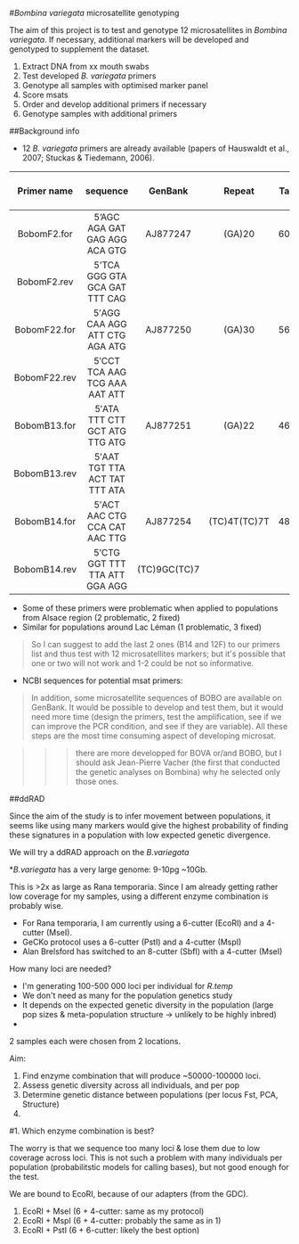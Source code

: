 #*Bombina variegata* microsatellite genotyping

The aim of this project is to test and genotype 12 microsatellites in *Bombina variegata*. If necessary, additional markers will be developed and genotyped to supplement the dataset. 

1. Extract DNA from xx mouth swabs
2. Test developed *B. variegata* primers
3. Genotype all samples with optimised marker panel
4. Score msats
5. Order and develop additional primers if necessary
6. Genotype samples with additional primers



##Background info

- 12 *B. variegata* primers are already available
(papers of Hauswaldt et
al., 2007; Stuckas & Tiedemann, 2006).

Primer name |sequence | GenBank| Repeat| Ta| Allele size in *B.variegata*|Ref
:--:|:--:|:--:|:--:|:--:|:--:|:--:
BobomF2.for|5’AGC AGA GAT GAG AGG ACA GTG|AJ877247 |(GA)20|60|480, 456| Hauswaldt *et al*. 2007
BobomF2.rev|5’TCA GGG GTA GCA GAT TTT CAG||||
BobomF22.for |5′AGG CAA AGG ATT CTG AGA ATG|AJ877250| (GA)30|56| 132| Hauswaldt *et al.* 2007
BobomF22.rev| 5′CCT TCA AAG TCG AAA AAT ATT||||
BobomB13.for| 5′ATA TTT CTT GCT ATG TTG ATG|AJ877251| (GA)22|46 |126, 134|Hauswaldt *et al.* 2007
BobomB13.rev| 5′AAT TGT TTA ACT TAT TTT ATA||||
BobomB14.for| 5′ACT AAC CTG CCA CAT AAC TTG|AJ877254| (TC)4T(TC)7T|48| 184, 186
BobomB14.rev| 5′CTG GGT TTT TTA ATT GGA AGG| (TC)9GC(TC)7||||

- Some of these primers were problematic when applied to populations from Alsace region (2 problematic, 2 fixed)
- Similar for populations around Lac Léman (1 problematic, 3 fixed)

> So I can suggest to add the last 2 ones (B14 and 12F) to our primers list
and thus test with 12 microsatellites markers; but it's possible that one or
two will not work and 1-2 could be not so informative.

- NCBI sequences for potential msat primers: 

> In addition, some microsatellite sequences of BOBO are available on
GenBank. It would be possible to develop and test them, but it would need
more time (design the primers, test the amplification, see if we can improve
the PCR condition, and see if they are variable). All these steps are the
most time consuming aspect of developing microsat.

>>> there are more developped for BOVA or/and BOBO, but I should ask
Jean-Pierre Vacher (the first that conducted the genetic analyses on
Bombina) why he selected only those ones.


##ddRAD

Since the aim of the study is to infer movement between populations, it seems like using many markers would give the highest probability of finding these signatures in a population with low expected genetic divergence. 

We will try a ddRAD approach on the *B.variegata*

**B.variegata* has a very large genome: 9-10pg ~10Gb.

This is >2x as large as Rana temporaria. Since I am already getting rather low coverage for my samples, using a different enzyme combination is probably wise. 

- For Rana temporaria, I am currently using a 6-cutter (EcoRI) and a 4-cutter (MseI). 
- GeCKo protocol uses a 6-cutter (PstI) and a 4-cutter (MspI)
- Alan Brelsford has switched to an 8-cutter (SbfI) with a 4-cutter (MseI)


How many loci are needed? 

- I'm generating 100-500 000 loci per individual for *R.temp*
- We don't need as many for the population genetics study
- It depends on the expected genetic diversity in the population (large pop sizes & meta-population structure -> unlikely to be highly inbred)
- 

2 samples each were chosen from 2 locations. 

Aim: 

1. Find enzyme combination that will produce ~50000-100000 loci. 
2. Assess genetic diversity across all individuals, and per pop
3. Determine genetic distance between populations (per locus Fst, PCA, Structure)
4. 


#1. Which enzyme combination is best?

The worry is that we sequence too many loci & lose them due to low coverage across loci. This is not such a problem with many individuals per population (probabilitstic models for calling bases), but not good enough for the test. 

We are bound to EcoRI, because of our adapters (from the GDC). 

1. EcoRI + MseI (6 + 4-cutter: same as my protocol)
2. EcoRI + MspI (6 + 4-cutter: probably the same as in 1)
3. EcoRI + PstI (6 + 6-cutter: likely the best option)
